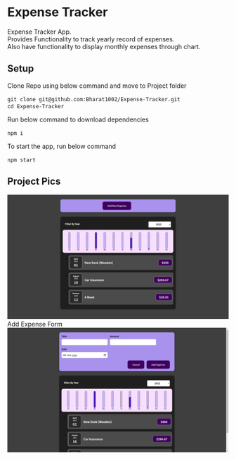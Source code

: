 # Expense Tracker
Expense Tracker App.  
Provides Functionality to track yearly record of expenses.  
Also have functionality to display monthly expenses through chart.

## Setup
Clone Repo using below command and move to Project folder
```
git clone git@github.com:Bharat1002/Expense-Tracker.git
cd Expense-Tracker
```
Run below command to download dependencies
```
npm i
```
To start the app, run below command
```
npm start
```
## Project Pics
![Home page](public/Screenshots/img1.png)
Add Expense Form
![Add Expense Form](public/Screenshots/img2.png)